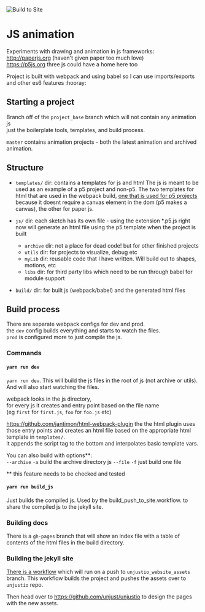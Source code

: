 ![Build to Site](https://github.com/unjust/jsAnimation/workflows/Build%20to%20Site/badge.svg)
  
# JS animation

Experiments with drawing and animation in js frameworks:  
http://paperjs.org (haven't given paper too much love)  
https://p5js.org
three js could have a home here too

Project is built with webpack and using babel so I can use imports/exports and other es6 features :hooray:

## Starting a project

Branch off of the `project_base` branch which will not contain any animation js  
just the boilerplate tools, templates, and build process.

`master` contains animation projects - both the latest animation and archived animation.

## Structure

- `templates/` dir: 
contains a templates for js and html
The js is meant to be used as an example of a p5 project and non-p5. 
The two templates for html that are used in the webpack build, [one that is used for p5 projects](https://github.com/unjust/jsAnimation/blob/master/templates/template_p5.html) because it doesnt require a canvas element in the dom (p5 makes a canvas), the other for paper js.

- `js/` dir: each sketch has its own file - using the extension \*.p5.js right now will generate an html file using the p5 template when the project is built
  - `archive` dir: not a place for dead code! but for other finished projects
  - `utils` dir: for projects to visualize, debug etc
  - `myLib` dir: reusable code that I have written. Will build out to shapes, motions, etc
  - `libs` dir: for third party libs which need to be run through babel for module support
- `build/` dir: for built js (webpack/babel) and the generated html files

## Build process

There are separate webpack configs for dev and prod.  
the `dev` config builds everything and starts to watch the files.  
`prod` is configured more to just compile the js.  

### Commands

#### `yarn run dev`

`yarn run dev`. 
This will build the js files in the root of js (not archive or utils).
And will also start watching the files.

webpack looks in the js directory,  
for every js it creates and entry point based on the file name  
(eg `first` for `first.js`, `foo` for `foo.js` etc) 

https://github.com/jantimon/html-webpack-plugin 
the the html plugin uses those entry points and creates an html file based on the appropriate html template in `templates/`.     
it appends the script tag to the bottom and interpolates basic template vars.

You can also build with options**:  
  `--archive` `-a` build the archive directory js 
  `--file` `-f` just build one file 

** this feature needs to be checked and tested

#### `yarn run build_js`

Just builds the compiled js. 
Used by the build_push_to_site.workflow. 
to share the compiled js to the jekyll site.  

### Building docs 

There is a `gh-pages` branch that will show an index file with a table of contents of the html files in the build directory.

### Building the jekyll site

[There is a workflow](https://github.com/unjust/jsAnimation/blob/master/.github/workflows/build_push_to_site.yml) which will run on a push to  `unjustio_website_assets` branch. This workflow builds the project and pushes the assets over to `unjustio` repo.

Then head over to https://github.com/unjust/unjustio to design the pages with the new assets.




